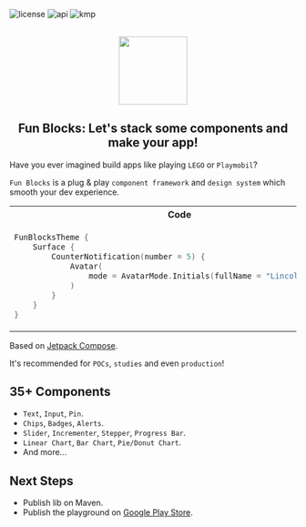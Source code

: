 ![license](https://img.shields.io/badge/license-mit-red?style=for-the-badge)
![api](https://img.shields.io/badge/api-24+-yellow?style=for-the-badge)
![kmp](https://img.shields.io/badge/kmp-%E2%9D%A4-purple?style=for-the-badge)

<div align="center">
<br />
<img width="120" src="https://github.com/LincolnStuart/fun-blocks/assets/8579195/389e592c-d878-4748-8298-94103566cee9"/>
<h2>Fun Blocks: Let's stack some components and make your app!</h2>
</div>

Have you ever imagined build apps like playing `LEGO` or `Playmobil`?

`Fun Blocks` is a plug & play `component framework` and `design system` which smooth your dev experience.

<table>
<tr>
<th> Code </th>
<th> Result </th>
</tr>
<tr>
<td>

```kotlin
FunBlocksTheme {
    Surface {
        CounterNotification(number = 5) {
            Avatar(
                mode = AvatarMode.Initials(fullName = "Lincoln Stuart")
            )
        }
    }
}
```

</td>
<td>
<img width="60" src="https://github.com/LincolnStuart/fun-blocks/assets/8579195/d36243ff-e5cf-41ac-a23f-8d218bc90955" />
</td>
</tr>
</table>

Based on [Jetpack Compose](https://developer.android.com/jetpack/compose).

It's recommended for `POCs`, `studies` and even `production`!

## 35+ Components
- `Text`, `Input`, `Pin`.
- `Chips`, `Badges`, `Alerts`.
- `Slider`, `Incrementer`, `Stepper`, `Progress Bar`.
- `Linear Chart`, `Bar Chart`, `Pie/Donut Chart`.
- And more...


## Next Steps
- Publish lib on Maven.
- Publish the playground on [Google Play Store](https://play.google.com/).